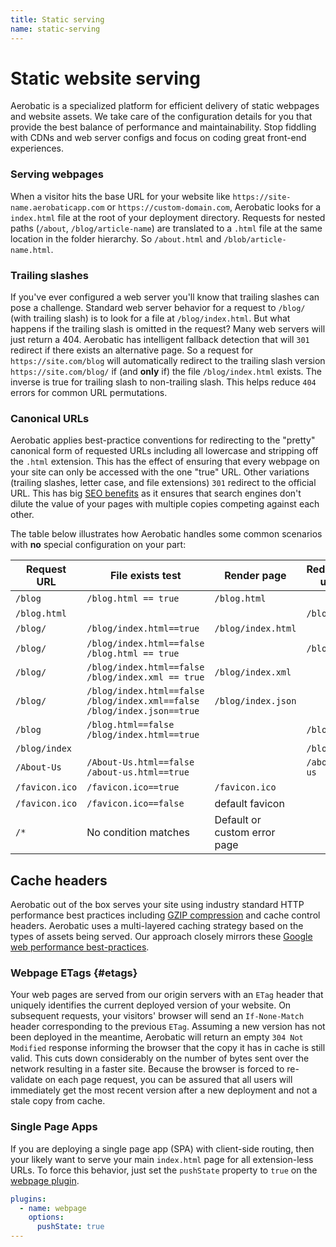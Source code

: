 ```yaml
---
title: Static serving
name: static-serving
---
```


# Static website serving

Aerobatic is a specialized platform for efficient delivery of static webpages and website assets. We take care of the configuration details for you that provide the best balance of performance and maintainability. Stop fiddling with CDNs and web server configs and focus on coding great front-end experiences.

### Serving webpages

When a visitor hits the base URL for your website like `https://site-name.aerobaticapp.com` or `https://custom-domain.com`, Aerobatic looks for a `index.html` file at the root of your deployment directory. Requests for nested paths (`/about`, `/blog/article-name`) are translated to a `.html` file at the same location in the folder hierarchy. So `/about.html` and `/blob/article-name.html`.

### Trailing slashes

If you've ever configured a web server you'll know that trailing slashes can pose a challenge. Standard web server behavior for a request to `/blog/` (with trailing slash) is to look for a file at `/blog/index.html`. But what happens if the trailing slash is omitted in the request? Many web servers will just return a 404. Aerobatic has intelligent fallback detection that will `301` redirect if there exists an alternative page. So a request for `https://site.com/blog` will automatically redirect to the trailing slash version `https://site.com/blog/` if (and **only** if) the file `/blog/index.html` exists. The inverse is true for trailing slash to non-trailing slash. This helps reduce `404` errors for common URL permutations.

### Canonical URLs

Aerobatic applies best-practice conventions for redirecting to the "pretty" canonical form of requested URLs including all lowercase and stripping off the `.html` extension. This has the effect of ensuring that every webpage on your site can only be accessed with the one "true" URL. Other variations (trailing slashes, letter case, and file extensions) `301` redirect to the official URL. This has big [SEO benefits](https://support.google.com/webmasters/answer/139066?hl=en) as it ensures that search engines don't dilute the value of your pages with multiple copies competing against each other.

The table below illustrates how Aerobatic handles some common scenarios with __no__ special configuration on your part:

| Request URL   | File exists test | Render page | Redirect url | Response Code |
| ------------- | --------- | ------------- | ----------- | -------- |
| `/blog` | `/blog.html == true` | `/blog.html` | | `200` or `304` |
| `/blog.html` | | | `/blog` | `302` |
| `/blog/` | `/blog/index.html==true` | `/blog/index.html` | | `200` or `304` |
| `/blog/` | `/blog/index.html==false`<br>`/blog.html == true` | | `/blog` | `302` |
| `/blog/` | `/blog/index.html==false`<br>`/blog/index.xml == true` | `/blog/index.xml` | | `200` or `304` |
| `/blog/` | `/blog/index.html==false`<br>`/blog/index.xml==false`<br> `/blog/index.json==true` | `/blog/index.json` | | `200` or `304` |
| `/blog` | `/blog.html==false`<br>`/blog/index.html==true` | | `/blog/`| `302` |
| `/blog/index` | | | `/blog/` | `301` |
| `/About-Us` | `/About-Us.html==false`<br>`/about-us.html==true` | | `/about-us` | `301` |
| `/favicon.ico` | `/favicon.ico==true` | `/favicon.ico` | | `200` or `304` |
| `/favicon.ico` | `/favicon.ico==false` | default favicon | | `200` or `304` |
| `/*` | No condition matches | Default or custom error page | | `404` |

## Cache headers

Aerobatic out of the box serves your site using industry standard HTTP  performance best practices including [GZIP compression](https://developers.google.com/web/fundamentals/performance/optimizing-content-efficiency/optimize-encoding-and-transfer?hl=en#text-compression-with-gzip) and cache control headers. Aerobatic uses a multi-layered caching strategy based on the types of assets being served. Our approach closely mirrors these [Google web performance best-practices](https://developers.google.com/web/fundamentals/performance/optimizing-content-efficiency/http-caching).

### Webpage ETags {#etags}

Your web pages are served from our origin servers with an `ETag` header that uniquely identifies the current deployed version of your website. On subsequent requests, your visitors' browser will send an `If-None-Match` header corresponding to the previous `ETag`. Assuming a new version has not been deployed in the meantime, Aerobatic will return an empty `304 Not Modified` response informing the browser that the copy it has in cache is still valid. This cuts down considerably on the number of bytes sent over the network resulting in a faster site. Because the browser is forced to re-validate on each page request, you can be assured that all users will immediately get the most recent version after a new deployment and not a stale copy from cache.

### Single Page Apps

If you are deploying a single page app (SPA) with client-side routing, then your likely want to serve your main `index.html` page for all extension-less URLs. To force this behavior, just set the `pushState` property to `true` on the [webpage plugin](/docs/plugins/webpage/).

~~~yaml
plugins:
  - name: webpage
    options:
      pushState: true
---
~~~
